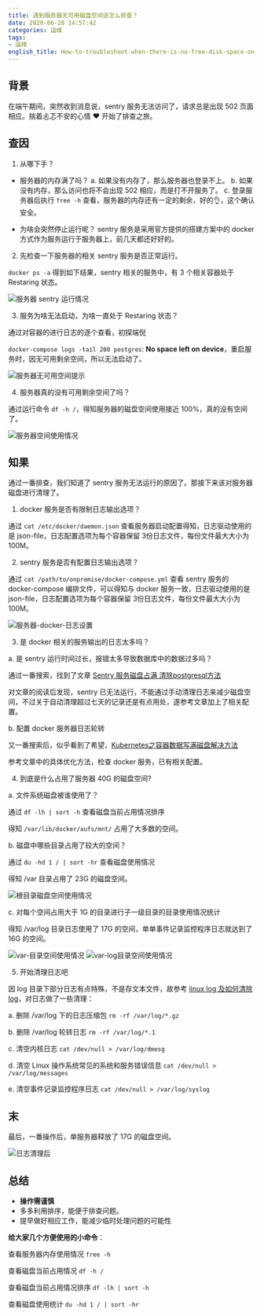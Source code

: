 ```yaml
---
title: 遇到服务器无可用磁盘空间该怎么排查？
date: 2020-06-28 14:57:42
categories: 运维
tags:
- 运维
english_title: How-to-troubleshoot-when-there-is-no-free-disk-space-on-the-server?
---
```


## 背景

在端午期间，突然收到消息说，sentry 服务无法访问了，请求总是出现 502 页面相应。揣着忐忑不安的心情 ♥ 开始了排查之旅。

## 查因

1. 从哪下手？

- 服务器的内存满了吗？
a. 如果没有内存了，那么服务器也登录不上。
b. 如果没有内存，那么访问也将不会出现 502 相应，而是打不开服务了。
c. 登录服务器后执行 `free -h` 查看，服务器的内存还有一定的剩余，好的👌，这个确认安全。

- 为啥会突然停止运行呢？
sentry 服务是采用官方提供的搭建方案中的 docker 方式作为服务运行于服务器上，前几天都还好好的。

2. 先检查一下服务器的相关 sentry 服务是否正常运行。

`docker ps -a` 得到如下结果，sentry 相关的服务中，有 3 个相关容器处于 Restaring 状态。

![服务器 sentry 运行情况](服务器-sentry-运行情况.png)

3. 服务为啥无法启动，为啥一直处于 Restaring 状态？

通过对容器的进行日志的逐个查看，初探端倪

`docker-compose logs -tail 200 postgres`: **No space left on device**，重启服务时，因无可用剩余空间，所以无法启动了。

![服务器无可用空间提示](服务器无可用空间提示.png)

4. 服务器真的没有可用剩余空间了吗？

通过运行命令 `df -h /`，得知服务器的磁盘空间使用接近 100%，真的没有空间了。

![服务器空间使用情况](服务器空间使用情况.png)

## 知果

通过一番排查，我们知道了 sentry 服务无法运行的原因了。那接下来该对服务器磁盘进行清理了。

1. docker 服务是否有限制日志输出选项？

通过 `cat /etc/docker/daemon.json` 查看服务器启动配置得知，日志驱动使用的是 json-file，日志配置选项为每个容器保留 3份日志文件，每份文件最大大小为 100M。

2. sentry 服务是否有配置日志输出选项？

通过 `cat /path/to/onpremise/docker-compose.yml` 查看 sentry 服务的 docker-compose 编排文件，可以得知与 docker 服务一致，日志驱动使用的是 json-file，日志配置选项为每个容器保留 3份日志文件，每份文件最大大小为 100M。

![服务器-docker-日志设置](服务器-docker-日志设置.png)

3. 是 docker 相关的服务输出的日志太多吗？

a. 是 sentry 运行时间过长，报错太多导致数据库中的数据过多吗？

通过一番搜索，找到了文章 [Sentry 服务磁盘占满 清除postgresql方法](https://juejin.im/post/5cb93b576fb9a068726e1f5f)

对文章的阅读后发现，sentry 已无法运行，不能通过手动清理日志来减少磁盘空间，不过关于自动清理超过七天的记录还是有点用处，遂参考文章加上了相关配置。

b. 配置 docker 服务器日志轮转

又一番搜索后，似乎看到了希望，[Kubernetes之容器数据写满磁盘解决方法](https://www.yp14.cn/2020/01/12/Kubernetes%E4%B9%8B%E5%AE%B9%E5%99%A8%E6%95%B0%E6%8D%AE%E5%86%99%E6%BB%A1%E7%A3%81%E7%9B%98%E8%A7%A3%E5%86%B3%E6%96%B9%E6%B3%95/)

参考文章中的具体优化方法，检查 docker 服务，已有相关配置。

4. 到底是什么占用了服务器 40G 的磁盘空间?

a. 文件系统磁盘被谁使用了？

通过 `df -lh | sort -h` 查看磁盘当前占用情况排序

得知 `/var/lib/docker/aufs/mnt/` 占用了大多数的空间。

b. 磁盘中哪些目录占用了较大的空间？

通过 `du -hd 1 / | sort -hr` 查看磁盘使用情况

得知 /var 目录占用了 23G 的磁盘空间。

![根目录磁盘空间使用情况](根目录磁盘空间使用情况.png)

c. 对每个空间占用大于 1G 的目录进行子一级目录的目录使用情况统计

得知 /var/log 目录日志使用了 17G 的空间，单单事件记录监控程序日志就达到了 16G 的空间。

![var-目录空间使用情况](var-目录空间使用情况.png)
![var-log目录空间使用情况](var-log-目录空间使用情况.png)

5. 开始清理日志吧

因 log 目录下部分日志有点特殊，不是存文本文件，故参考 [linux log 及如何清除log](https://www.jianshu.com/p/ad59f4a938e9)，对日志做了一些清理：

a. 删除 /var/log 下的日志压缩包
`rm -rf /var/log/*.gz`

b. 删除 /var/log 轮转日志
`rm -rf /var/log/*.1`

c. 清空内核日志
`cat /dev/null > /var/log/dmesg`

d. 清空 Linux 操作系统常见的系统和服务错误信息
`cat /dev/null > /var/log/messages`

e. 清空事件记录监控程序日志
`cat /dev/null > /var/log/syslog`

## 末

最后，一番操作后，单服务器释放了 17G 的磁盘空间。

![日志清理后](日志清理后.png)

## 总结

- **操作需谨慎**
- 多多利用排序，能便于排查问题。
- 提早做好相应工作，能减少临时处理问题的可能性

**给大家几个方便使用的小命令**：

查看服务器内存使用情况
`free -h`

查看磁盘当前占用情况
`df -h /`

查看磁盘当前占用情况排序
`df -lh | sort -h`

查看磁盘使用统计
`du -hd 1 / | sort -hr`